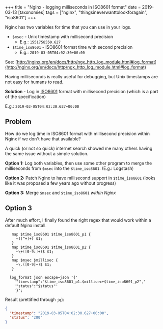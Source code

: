+++
title = "Nginx - logging milliseconds in ISO8601 format"
date = 2019-03-13
[taxonomies]
tags = ["nginx", "thingsineverwanttolookforagain", "iso8601"]
+++

Nginx has two variables for time that you can use in your logs.

* `$msec` - Unix timestamp with millisecond precision
  * E.g.: `1551758550.627`
* `$time_iso8601` - ISO8601 format time with second precision
  * E.g.: `2019-03-05T04:02:30+00:00`

See: [http://nginx.org/en/docs/http/ngx_http_log_module.html#log_format](http://nginx.org/en/docs/http/ngx_http_log_module.html#log_format)

Having milliseconds is really useful for debugging, but Unix timestamps are not easy for humans to read.

**Solution** - Log in [ISO8601](https://en.wikipedia.org/wiki/ISO_8601) format with millisecond precision (which is a part of the specification)

E.g.: `2019-03-05T04:02:30.627+00:00`

## Problem

How do we log time in ISO8601 format with millisecond precision within Nginx if we don't have that available?

A quick (or not so quick) internet search showed me many others having the same issue without a simple solution.

**Option 1:** Log both variables, then use some other program to merge the milliseconds from `$msec` into the `$time_iso8601`. (E.g.: Logstash)

**Option 2:** Patch Nginx to have millisecond support in `$time_iso8601` (looks like it was proposed a few years ago without progress)

**Option 3:** Merge `$msec` and `$time_iso8601` *within Nginx*

## Option 3

After much effort, I finally found the right regex that would work within a default Nginx install.

``` Nginx
   map $time_iso8601 $time_iso8601_p1 {
     ~([^+]+) $1;
   }
   map $time_iso8601 $time_iso8601_p2 {
     ~\+([0-9:]+)$ $1;
   }
   map $msec $millisec {
     ~\.([0-9]+)$ $1;
   }

  log_format json escape=json '{'
    '"timestamp":"$time_iso8601_p1.$millisec+$time_iso8601_p2",'
    '"status":"$status"'
    '}';
```

Result (prettified through `jq`):

``` JSON
{
  "timestamp": "2019-03-05T04:02:30.627+00:00",
  "status": "200"
}
```